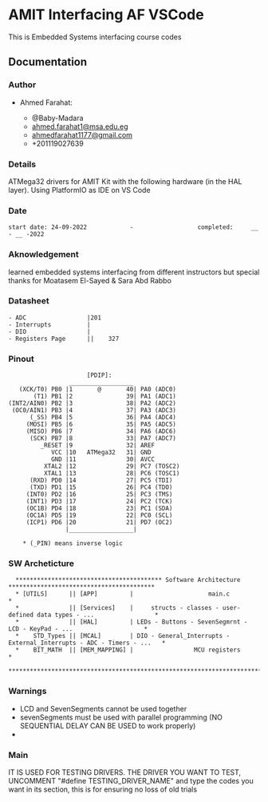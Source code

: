 # AMIT Interfacing AF VSCode

This is Embedded Systems interfacing course codes

## Documentation

### Author

* Ahmed Farahat:

  * @Baby-Madara
  * ahmed.farahat1@msa.edu.eg
  * ahmedfarahat1177@gmail.com
  * +201119027639

### Details

ATMega32 drivers for AMIT Kit with the following hardware (in the HAL layer). Using PlatformIO as IDE on VS Code

### Date

    start date: 24-09-2022            -                  completed:     __ - __ -2022

### Aknowledgement

learned embedded systems interfacing from different instructors but special thanks for Moatasem El-Sayed & Sara Abd Rabbo

### Datasheet

    - ADC                 |201
    - Interrupts          |
    - DIO                 |
    - Registers Page      ||    327

### Pinout

                          [PDIP]:
                     __________________
       (XCK/T0) PB0 |1       @       40| PA0 (ADC0)
           (T1) PB1 |2               39| PA1 (ADC1)
    (INT2/AIN0) PB2 |3               38| PA2 (ADC2)
     (OC0/AIN1) PB3 |4               37| PA3 (ADC3)
          (_SS) PB4 |5               36| PA4 (ADC4)
         (MOSI) PB5 |6               35| PA5 (ADC5)
         (MISO) PB6 |7               34| PA6 (ADC6)
          (SCK) PB7 |8               33| PA7 (ADC7)
             _RESET |9               32| AREF
                VCC |10   ATMega32   31| GND
                GND |11              30| AVCC
              XTAL2 |12              29| PC7 (TOSC2)
              XTAL1 |13              28| PC6 (TOSC1)
          (RXD) PD0 |14              27| PC5 (TDI)
          (TXD) PD1 |15              26| PC4 (TDO)
         (INT0) PD2 |16              25| PC3 (TMS)
         (INT1) PD3 |17              24| PC2 (TCK)
         (OC1B) PD4 |18              23| PC1 (SDA)
         (OC1A) PD5 |19              22| PC0 (SCL)
         (ICP1) PD6 |20              21| PD7 (OC2)
                    |__________________|

        * (_PIN) means inverse logic

### SW Archeticture

      ***************************************** Software Architecture *****************************************
      * [UTILS]      || [APP]         |                     main.c                                            *
      *              || [Services]    |     structs - classes - user-defined data types - ...                 *
      *              || [HAL]         | LEDs - Buttons - SevenSegmrnt - LCD - KeyPad - ...                    *
      *    STD_Types || [MCAL]        | DIO - General_Interrupts - External_Interrupts - ADC - Timers - ...   *
      *    BIT_MATH  || [MEM_MAPPING] |                 MCU registers                                         *
      *********************************************************************************************************

### Warnings

* LCD and SevenSegments cannot be used together
* sevenSegments must be used with parallel programming (NO SEQUENTIAL DELAY CAN BE USED to work properly)
*

### Main

IT IS USED FOR TESTING DRIVERS. THE DRIVER YOU WANT TO TEST, UNCOMMENT "#define TESTING_DRIVER_NAME" and type the codes you want in its section, this is for ensuring no loss of old trials

